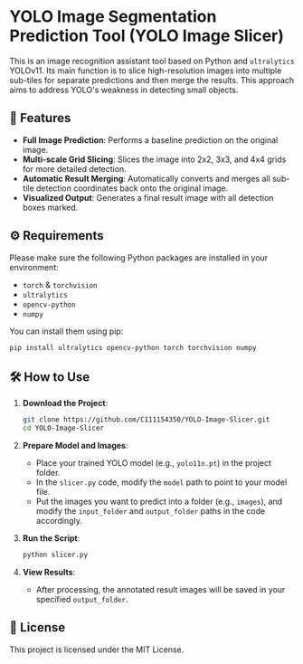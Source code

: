 # YOLO Image Segmentation Prediction Tool (YOLO Image Slicer)

This is an image recognition assistant tool based on Python and `ultralytics` YOLOv11. Its main function is to slice high-resolution images into multiple sub-tiles for separate predictions and then merge the results. This approach aims to address YOLO's weakness in detecting small objects.

## 🚀 Features

- **Full Image Prediction**: Performs a baseline prediction on the original image.
- **Multi-scale Grid Slicing**: Slices the image into 2x2, 3x3, and 4x4 grids for more detailed detection.
- **Automatic Result Merging**: Automatically converts and merges all sub-tile detection coordinates back onto the original image.
- **Visualized Output**: Generates a final result image with all detection boxes marked.

## ⚙️ Requirements

Please make sure the following Python packages are installed in your environment:

- `torch` & `torchvision`
- `ultralytics`
- `opencv-python`
- `numpy`

You can install them using pip:
```bash
pip install ultralytics opencv-python torch torchvision numpy
```

## 🛠️ How to Use

1.  **Download the Project**:
    ```bash
    git clone https://github.com/C111154350/YOLO-Image-Slicer.git
    cd YOLO-Image-Slicer
    ```
2.  **Prepare Model and Images**:
    - Place your trained YOLO model (e.g., `yolo11n.pt`) in the project folder.
    - In the `slicer.py` code, modify the `model` path to point to your model file.
    - Put the images you want to predict into a folder (e.g., `images`), and modify the `input_folder` and `output_folder` paths in the code accordingly.

3.  **Run the Script**:
    ```bash
    python slicer.py
    ```
4.  **View Results**:
    - After processing, the annotated result images will be saved in your specified `output_folder`.

## 📄 License

This project is licensed under the MIT License.